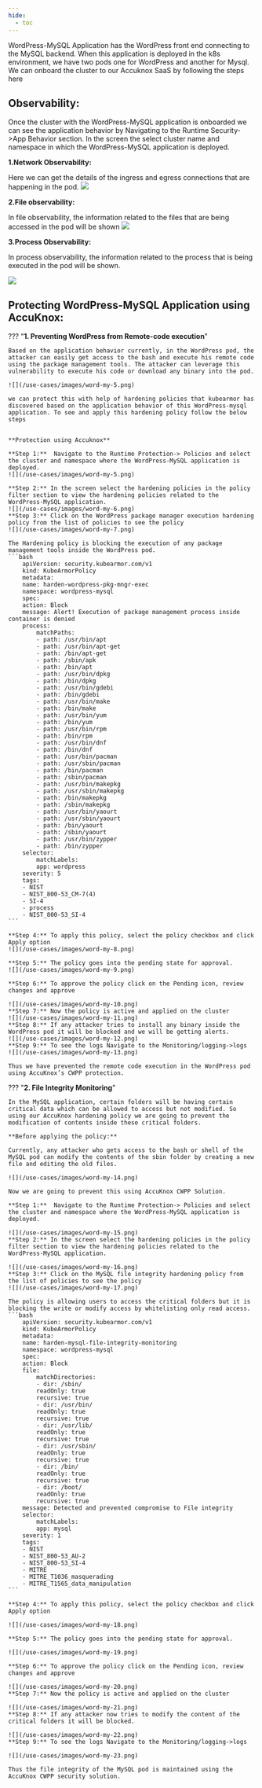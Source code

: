 ```yaml
---
hide:
  - toc
---
```


WordPress-MySQL Application has the WordPress front end connecting to the MySQL backend. When this application is deployed in the k8s environment, we have two pods one for WordPress and another for Mysql. We can onboard the cluster to our Accuknox SaaS by following the steps here 

 

## **Observability:** 

Once the cluster with the WordPress-MySQL application is onboarded we can see the application behavior by Navigating to the Runtime Security->App Behavior section. In the screen the select cluster name and namespace in which the WordPress-MySQL application is deployed. 


**1.Network Observability:**

Here we can get the details of the ingress and egress connections that are happening in the pod.
![](/use-cases/images/word-my-1.png)

**2.File observability:**

In file observability, the information related to the files that are being accessed in the pod will be shown 
![](/use-cases/images/word-my-2.png)

**3.Process Observability:** 

In process observability, the information related to the process that is being executed in the pod will be shown. 

![](/use-cases/images/word-my-3.png)
## **Protecting WordPress-MySQL Application using AccuKnox:** 

??? "**1. Preventing WordPress from Remote-code execution**" 

    Based on the application behavior currently, in the WordPress pod, the attacker can easily get access to the bash and execute his remote code using the package management tools. The attacker can leverage this vulnerability to execute his code or download any binary into the pod. 

    ![](/use-cases/images/word-my-5.png)

    we can protect this with help of hardening policies that kubearmor has discovered based on the application behavior of this WordPress-mysql application. To see and apply this hardening policy follow the below steps

    
    **Protection using Accuknox** 
    
    **Step 1:**  Navigate to the Runtime Protection-> Policies and select the cluster and namespace where the WordPress-MySQL application is deployed. 
    ![](/use-cases/images/word-my-5.png)

    **Step 2:** In the screen select the hardening policies in the policy filter section to view the hardening policies related to the WordPress-MySQL application. 
    ![](/use-cases/images/word-my-6.png)
    **Step 3:** Click on the WordPress package manager execution hardening policy from the list of policies to see the policy
    ![](/use-cases/images/word-my-7.png)

    The Hardening policy is blocking the execution of any package management tools inside the WordPress pod. 
    ```bash 
        apiVersion: security.kubearmor.com/v1
        kind: KubeArmorPolicy
        metadata:
        name: harden-wordpress-pkg-mngr-exec
        namespace: wordpress-mysql
        spec:
        action: Block
        message: Alert! Execution of package management process inside container is denied
        process:
            matchPaths:
            - path: /usr/bin/apt
            - path: /usr/bin/apt-get
            - path: /bin/apt-get
            - path: /sbin/apk
            - path: /bin/apt
            - path: /usr/bin/dpkg
            - path: /bin/dpkg
            - path: /usr/bin/gdebi
            - path: /bin/gdebi
            - path: /usr/bin/make
            - path: /bin/make
            - path: /usr/bin/yum
            - path: /bin/yum
            - path: /usr/bin/rpm
            - path: /bin/rpm
            - path: /usr/bin/dnf
            - path: /bin/dnf
            - path: /usr/bin/pacman
            - path: /usr/sbin/pacman
            - path: /bin/pacman
            - path: /sbin/pacman
            - path: /usr/bin/makepkg
            - path: /usr/sbin/makepkg
            - path: /bin/makepkg
            - path: /sbin/makepkg
            - path: /usr/bin/yaourt
            - path: /usr/sbin/yaourt
            - path: /bin/yaourt
            - path: /sbin/yaourt
            - path: /usr/bin/zypper
            - path: /bin/zypper
        selector:
            matchLabels:
            app: wordpress
        severity: 5
        tags:
        - NIST
        - NIST_800-53_CM-7(4)
        - SI-4
        - process
        - NIST_800-53_SI-4
    ```

    **Step 4:** To apply this policy, select the policy checkbox and click Apply option
    ![](/use-cases/images/word-my-8.png)

    **Step 5:** The policy goes into the pending state for approval. 
    ![](/use-cases/images/word-my-9.png)

    **Step 6:** To approve the policy click on the Pending icon, review changes and approve

    ![](/use-cases/images/word-my-10.png)
    **Step 7:** Now the policy is active and applied on the cluster
    ![](/use-cases/images/word-my-11.png)
    **Step 8:** If any attacker tries to install any binary inside the WordPress pod it will be blocked and we will be getting alerts. 
    ![](/use-cases/images/word-my-12.png)
    **Step 9:** To see the logs Navigate to the Monitoring/logging->logs 
    ![](/use-cases/images/word-my-13.png)

    Thus we have prevented the remote code execution in the WordPress pod using AccuKnox’s CWPP protection.

??? "**2. File Integrity Monitoring**"

    In the MySQL application, certain folders will be having certain critical data which can be allowed to access but not modified. So using our AccuKnox hardening policy we are going to prevent the modification of contents inside these critical folders. 

    **Before applying the policy:** 

    Currently, any attacker who gets access to the bash or shell of the MySQL pod can modify the contents of the sbin folder by creating a new file and editing the old files.

    ![](/use-cases/images/word-my-14.png)

    Now we are going to prevent this using AccuKnox CWPP Solution. 

    **Step 1:**  Navigate to the Runtime Protection-> Policies and select the cluster and namespace where the WordPress-MySQL application is deployed. 

    ![](/use-cases/images/word-my-15.png)
    **Step 2:** In the screen select the hardening policies in the policy filter section to view the hardening policies related to the WordPress-MySQL application. 

    ![](/use-cases/images/word-my-16.png)
    **Step 3:** Click on the MySQL file integrity hardening policy from the list of policies to see the policy
    ![](/use-cases/images/word-my-17.png)

    The policy is allowing users to access the critical folders but it is blocking the write or modify access by whitelisting only read access. 
    ```bash 
        apiVersion: security.kubearmor.com/v1
        kind: KubeArmorPolicy
        metadata:
        name: harden-mysql-file-integrity-monitoring
        namespace: wordpress-mysql
        spec:
        action: Block
        file:
            matchDirectories:
            - dir: /sbin/
            readOnly: true
            recursive: true
            - dir: /usr/bin/
            readOnly: true
            recursive: true
            - dir: /usr/lib/
            readOnly: true
            recursive: true
            - dir: /usr/sbin/
            readOnly: true
            recursive: true
            - dir: /bin/
            readOnly: true
            recursive: true
            - dir: /boot/
            readOnly: true
            recursive: true
        message: Detected and prevented compromise to File integrity
        selector:
            matchLabels:
            app: mysql
        severity: 1
        tags:
        - NIST
        - NIST_800-53_AU-2
        - NIST_800-53_SI-4
        - MITRE
        - MITRE_T1036_masquerading
        - MITRE_T1565_data_manipulation
    ```

    **Step 4:** To apply this policy, select the policy checkbox and click Apply option

    ![](/use-cases/images/word-my-18.png)

    **Step 5:** The policy goes into the pending state for approval. 

    ![](/use-cases/images/word-my-19.png)

    **Step 6:** To approve the policy click on the Pending icon, review changes and approve 

    ![](/use-cases/images/word-my-20.png)
    **Step 7:** Now the policy is active and applied on the cluster

    ![](/use-cases/images/word-my-21.png)
    **Step 8:** If any attacker now tries to modify the content of the critical folders it will be blocked. 

    ![](/use-cases/images/word-my-22.png)
    **Step 9:** To see the logs Navigate to the Monitoring/logging->logs 

    ![](/use-cases/images/word-my-23.png)

    Thus the file integrity of the MySQL pod is maintained using the AccuKnox CWPP security solution. 
